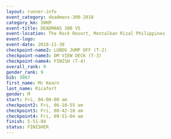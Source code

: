 ```yaml
---
layout: runner-info 
event_category: deadmans-300-2018 
category_km: 30KM 
event-title: DEADMANS 300 V5 
event-location: The Rock Resort, Montalban Rizal Philippines 
event-logo: 
event-date: 2018-11-30 
checkpoint-name2: LUBOG JUMP OFF (T-2) 
checkpoint-name3: DM VIEW DECK (T-3) 
checkpoint-name4: FINISH (T-4) 
overall_rank: 9
gender_rank: 9
bib: 3067
first_name: Mc Kearn
last_name: Ricafort
gender: M
start: Fri, 04-00-00 am
checkpoint2: Fri, 06-10-55 am
checkpoint3: Fri, 08-42-10 am
checkpoint4: Fri, 09-51-04 am
finish: 5-51-04
status: FINISHER
---
```

